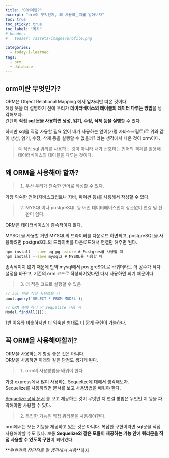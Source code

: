 ```yaml
---
title: "ORM이란?"
excerpt: "orm이 무엇인지, 왜 사용하는지를 알아보자"
toc: true
toc_sticky: true
toc_label: "목차"
# header:
#   teaser: /assets/images/profile.png

categories:
  - today-i-learned
tags:
  - orm
  - database
---
```


## orm이란 무엇인가?

ORM은 Object Relational Mapping 에서 앞자리만 따온 것이다.  
해당 뜻을 더 설명하기 전에 우리가 **데이터베이스의 테이블의 데이터 다루는 방법**을 생각해보자.  
간단히 **직접 sql 문을 사용하면 생성, 읽기, 수정, 삭제 등을 실행**할 수 있다.

하지만 sql을 직접 사용할 필요 없이 내가 사용하는 언어(가령 자바스크립트)로 위와 같이 생성, 읽기, 수정, 삭제 등을 실행할 수 없을까? 라는 생각에서 나온 것이 orm이다.

> 즉 직접 sql 쿼리를 사용하는 것이 아니라 내가 선호하는 언어의 객체를 활용해  
> 데이터베이스의 테이블을 다루는 것이다.

## 왜 ORM을 사용해야 할까?

> 1. 우선 우리가 친숙한 언어로 작성할 수 있다.

가장 익숙한 언어(자바스크립트나 자바, 파이썬 등)를 사용해서 작성할 수 있다.

> 2. MYSQL이나 postgreSQL 등 어떤 데이터베이스인지 상관없이 연결 및 전환이 쉽다.

ORM은 데이터베이스에 종속적이지 않다.

MYSQL을 사용할 거면 MYSQL의 드라이버를 다운로드 하면되고, postgreSQL을 사용하려면 postgreSQL의 드라이버를 다운로드해서 연결만 해주면 된다.

```cmd
npm install --save pg pg-hstore # Postgres를 사용할 때
npm install --save mysql2 # MYSQL을 사용할 때
```

종속적이지 않기 때문에 만약 mysql에서 postgreSQL로 바뀌더라도 더 공수가 적다.  
설정을 바꾸고, 기존의 orm 코드로 작성되어있다면 다시 사용하면 되기 때문이다.

> 3. 더 적은 코드로 실행할 수 있음

```js
// sql 문을 직접 사용했을 시
pool.query(`SELECT * FROM MODEL`);

// ORM 중에 하나 인 Sequelize 사용 시
Model.findAll({});
```

1번 이유와 비슷하지만 더 익숙한 형태로 더 짧게 구현이 가능하다.

## 꼭 ORM을 사용해야할까?

ORM을 사용하는게 항상 좋은 것은 아니다.  
ORM을 사용하면 아래와 같은 단점도 생기게 된다.

> 1. orm의 사용방법을 배워야 한다.

가령 express에서 많이 사용하는 Sequelize에 대해서 생각해보자.  
Sequelize를 사용하려면 문서를 보고 사용방법을 배워야 한다.

[Sequelize 공식 문서](https://sequelize.org/master/manual/getting-started.html) 를 보고 제공하는 것이 무엇인 지 연결 방법은 무엇인 지 등을 파악해야만 사용할 수 있다.

> 2. 복잡한 기능은 직접 쿼리문을 사용해야한다.

orm에서는 모든 기능을 제공하고 있는 것은 아니다. 복잡한 구현이라면 sql문을 직접 사용해야할 수도 있다. 보통 **Sequelize와 같은 모듈이 제공하는 기능 안에 쿼리문을 직접 사용할 수 있도록 구현**이 되어있다.

**_편한만큼 장단점을 잘 생각해서 사용_**하자
